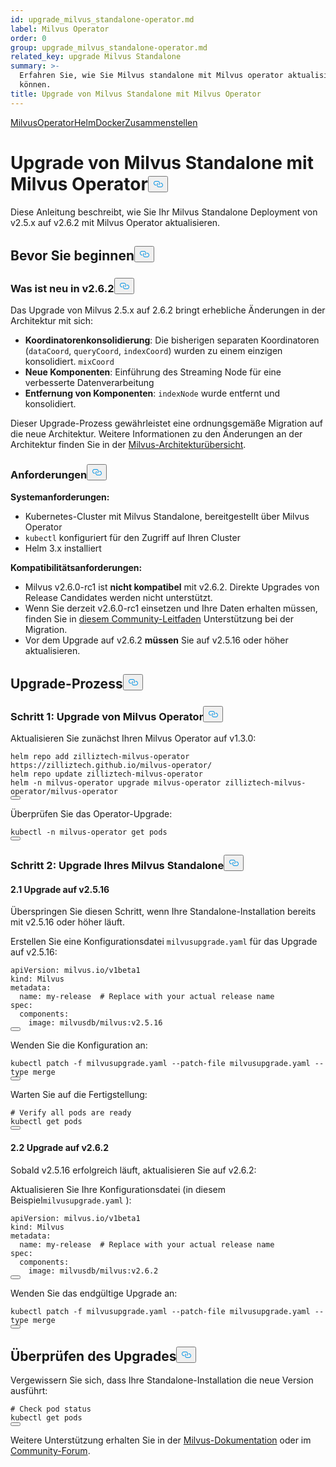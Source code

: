```yaml
---
id: upgrade_milvus_standalone-operator.md
label: Milvus Operator
order: 0
group: upgrade_milvus_standalone-operator.md
related_key: upgrade Milvus Standalone
summary: >-
  Erfahren Sie, wie Sie Milvus standalone mit Milvus operator aktualisieren
  können.
title: Upgrade von Milvus Standalone mit Milvus Operator
---
```

<div class="tab-wrapper"><a href="/docs/de/upgrade_milvus_standalone-operator.md" class='active '>Milvus</a><a href="/docs/de/upgrade_milvus_standalone-helm.md" class=''>OperatorHelmDocker</a><a href="/docs/de/upgrade_milvus_standalone-docker.md" class=''>Zusammenstellen</a></div>
<h1 id="Upgrade-Milvus-Standalone-with-Milvus-Operator" class="common-anchor-header">Upgrade von Milvus Standalone mit Milvus Operator<button data-href="#Upgrade-Milvus-Standalone-with-Milvus-Operator" class="anchor-icon" translate="no">
      <svg translate="no"
        aria-hidden="true"
        focusable="false"
        height="20"
        version="1.1"
        viewBox="0 0 16 16"
        width="16"
      >
        <path
          fill="#0092E4"
          fill-rule="evenodd"
          d="M4 9h1v1H4c-1.5 0-3-1.69-3-3.5S2.55 3 4 3h4c1.45 0 3 1.69 3 3.5 0 1.41-.91 2.72-2 3.25V8.59c.58-.45 1-1.27 1-2.09C10 5.22 8.98 4 8 4H4c-.98 0-2 1.22-2 2.5S3 9 4 9zm9-3h-1v1h1c1 0 2 1.22 2 2.5S13.98 12 13 12H9c-.98 0-2-1.22-2-2.5 0-.83.42-1.64 1-2.09V6.25c-1.09.53-2 1.84-2 3.25C6 11.31 7.55 13 9 13h4c1.45 0 3-1.69 3-3.5S14.5 6 13 6z"
        ></path>
      </svg>
    </button></h1><p>Diese Anleitung beschreibt, wie Sie Ihr Milvus Standalone Deployment von v2.5.x auf v2.6.2 mit Milvus Operator aktualisieren.</p>
<h2 id="Before-you-start" class="common-anchor-header">Bevor Sie beginnen<button data-href="#Before-you-start" class="anchor-icon" translate="no">
      <svg translate="no"
        aria-hidden="true"
        focusable="false"
        height="20"
        version="1.1"
        viewBox="0 0 16 16"
        width="16"
      >
        <path
          fill="#0092E4"
          fill-rule="evenodd"
          d="M4 9h1v1H4c-1.5 0-3-1.69-3-3.5S2.55 3 4 3h4c1.45 0 3 1.69 3 3.5 0 1.41-.91 2.72-2 3.25V8.59c.58-.45 1-1.27 1-2.09C10 5.22 8.98 4 8 4H4c-.98 0-2 1.22-2 2.5S3 9 4 9zm9-3h-1v1h1c1 0 2 1.22 2 2.5S13.98 12 13 12H9c-.98 0-2-1.22-2-2.5 0-.83.42-1.64 1-2.09V6.25c-1.09.53-2 1.84-2 3.25C6 11.31 7.55 13 9 13h4c1.45 0 3-1.69 3-3.5S14.5 6 13 6z"
        ></path>
      </svg>
    </button></h2><h3 id="Whats-new-in-v262" class="common-anchor-header">Was ist neu in v2.6.2<button data-href="#Whats-new-in-v262" class="anchor-icon" translate="no">
      <svg translate="no"
        aria-hidden="true"
        focusable="false"
        height="20"
        version="1.1"
        viewBox="0 0 16 16"
        width="16"
      >
        <path
          fill="#0092E4"
          fill-rule="evenodd"
          d="M4 9h1v1H4c-1.5 0-3-1.69-3-3.5S2.55 3 4 3h4c1.45 0 3 1.69 3 3.5 0 1.41-.91 2.72-2 3.25V8.59c.58-.45 1-1.27 1-2.09C10 5.22 8.98 4 8 4H4c-.98 0-2 1.22-2 2.5S3 9 4 9zm9-3h-1v1h1c1 0 2 1.22 2 2.5S13.98 12 13 12H9c-.98 0-2-1.22-2-2.5 0-.83.42-1.64 1-2.09V6.25c-1.09.53-2 1.84-2 3.25C6 11.31 7.55 13 9 13h4c1.45 0 3-1.69 3-3.5S14.5 6 13 6z"
        ></path>
      </svg>
    </button></h3><p>Das Upgrade von Milvus 2.5.x auf 2.6.2 bringt erhebliche Änderungen in der Architektur mit sich:</p>
<ul>
<li><strong>Koordinatorenkonsolidierung</strong>: Die bisherigen separaten Koordinatoren (<code translate="no">dataCoord</code>, <code translate="no">queryCoord</code>, <code translate="no">indexCoord</code>) wurden zu einem einzigen konsolidiert. <code translate="no">mixCoord</code></li>
<li><strong>Neue Komponenten</strong>: Einführung des Streaming Node für eine verbesserte Datenverarbeitung</li>
<li><strong>Entfernung von Komponenten</strong>: <code translate="no">indexNode</code> wurde entfernt und konsolidiert.</li>
</ul>
<p>Dieser Upgrade-Prozess gewährleistet eine ordnungsgemäße Migration auf die neue Architektur. Weitere Informationen zu den Änderungen an der Architektur finden Sie in der <a href="/docs/de/architecture_overview.md">Milvus-Architekturübersicht</a>.</p>
<h3 id="Requirements" class="common-anchor-header">Anforderungen<button data-href="#Requirements" class="anchor-icon" translate="no">
      <svg translate="no"
        aria-hidden="true"
        focusable="false"
        height="20"
        version="1.1"
        viewBox="0 0 16 16"
        width="16"
      >
        <path
          fill="#0092E4"
          fill-rule="evenodd"
          d="M4 9h1v1H4c-1.5 0-3-1.69-3-3.5S2.55 3 4 3h4c1.45 0 3 1.69 3 3.5 0 1.41-.91 2.72-2 3.25V8.59c.58-.45 1-1.27 1-2.09C10 5.22 8.98 4 8 4H4c-.98 0-2 1.22-2 2.5S3 9 4 9zm9-3h-1v1h1c1 0 2 1.22 2 2.5S13.98 12 13 12H9c-.98 0-2-1.22-2-2.5 0-.83.42-1.64 1-2.09V6.25c-1.09.53-2 1.84-2 3.25C6 11.31 7.55 13 9 13h4c1.45 0 3-1.69 3-3.5S14.5 6 13 6z"
        ></path>
      </svg>
    </button></h3><p><strong>Systemanforderungen:</strong></p>
<ul>
<li>Kubernetes-Cluster mit Milvus Standalone, bereitgestellt über Milvus Operator</li>
<li><code translate="no">kubectl</code> konfiguriert für den Zugriff auf Ihren Cluster</li>
<li>Helm 3.x installiert</li>
</ul>
<p><strong>Kompatibilitätsanforderungen:</strong></p>
<ul>
<li>Milvus v2.6.0-rc1 ist <strong>nicht kompatibel</strong> mit v2.6.2. Direkte Upgrades von Release Candidates werden nicht unterstützt.</li>
<li>Wenn Sie derzeit v2.6.0-rc1 einsetzen und Ihre Daten erhalten müssen, finden Sie in <a href="https://github.com/milvus-io/milvus/issues/43538#issuecomment-3112808997">diesem Community-Leitfaden</a> Unterstützung bei der Migration.</li>
<li>Vor dem Upgrade auf v2.6.2 <strong>müssen</strong> Sie auf v2.5.16 oder höher aktualisieren.</li>
</ul>
<h2 id="Upgrade-process" class="common-anchor-header">Upgrade-Prozess<button data-href="#Upgrade-process" class="anchor-icon" translate="no">
      <svg translate="no"
        aria-hidden="true"
        focusable="false"
        height="20"
        version="1.1"
        viewBox="0 0 16 16"
        width="16"
      >
        <path
          fill="#0092E4"
          fill-rule="evenodd"
          d="M4 9h1v1H4c-1.5 0-3-1.69-3-3.5S2.55 3 4 3h4c1.45 0 3 1.69 3 3.5 0 1.41-.91 2.72-2 3.25V8.59c.58-.45 1-1.27 1-2.09C10 5.22 8.98 4 8 4H4c-.98 0-2 1.22-2 2.5S3 9 4 9zm9-3h-1v1h1c1 0 2 1.22 2 2.5S13.98 12 13 12H9c-.98 0-2-1.22-2-2.5 0-.83.42-1.64 1-2.09V6.25c-1.09.53-2 1.84-2 3.25C6 11.31 7.55 13 9 13h4c1.45 0 3-1.69 3-3.5S14.5 6 13 6z"
        ></path>
      </svg>
    </button></h2><h3 id="Step-1-Upgrade-Milvus-Operator" class="common-anchor-header">Schritt 1: Upgrade von Milvus Operator<button data-href="#Step-1-Upgrade-Milvus-Operator" class="anchor-icon" translate="no">
      <svg translate="no"
        aria-hidden="true"
        focusable="false"
        height="20"
        version="1.1"
        viewBox="0 0 16 16"
        width="16"
      >
        <path
          fill="#0092E4"
          fill-rule="evenodd"
          d="M4 9h1v1H4c-1.5 0-3-1.69-3-3.5S2.55 3 4 3h4c1.45 0 3 1.69 3 3.5 0 1.41-.91 2.72-2 3.25V8.59c.58-.45 1-1.27 1-2.09C10 5.22 8.98 4 8 4H4c-.98 0-2 1.22-2 2.5S3 9 4 9zm9-3h-1v1h1c1 0 2 1.22 2 2.5S13.98 12 13 12H9c-.98 0-2-1.22-2-2.5 0-.83.42-1.64 1-2.09V6.25c-1.09.53-2 1.84-2 3.25C6 11.31 7.55 13 9 13h4c1.45 0 3-1.69 3-3.5S14.5 6 13 6z"
        ></path>
      </svg>
    </button></h3><p>Aktualisieren Sie zunächst Ihren Milvus Operator auf v1.3.0:</p>
<pre><code translate="no" class="language-bash">helm repo add zilliztech-milvus-operator https://zilliztech.github.io/milvus-operator/
helm repo update zilliztech-milvus-operator
helm -n milvus-operator upgrade milvus-operator zilliztech-milvus-operator/milvus-operator
<button class="copy-code-btn"></button></code></pre>
<p>Überprüfen Sie das Operator-Upgrade:</p>
<pre><code translate="no" class="language-bash">kubectl -n milvus-operator get pods
<button class="copy-code-btn"></button></code></pre>
<h3 id="Step-2-Upgrade-your-Milvus-standalone" class="common-anchor-header">Schritt 2: Upgrade Ihres Milvus Standalone<button data-href="#Step-2-Upgrade-your-Milvus-standalone" class="anchor-icon" translate="no">
      <svg translate="no"
        aria-hidden="true"
        focusable="false"
        height="20"
        version="1.1"
        viewBox="0 0 16 16"
        width="16"
      >
        <path
          fill="#0092E4"
          fill-rule="evenodd"
          d="M4 9h1v1H4c-1.5 0-3-1.69-3-3.5S2.55 3 4 3h4c1.45 0 3 1.69 3 3.5 0 1.41-.91 2.72-2 3.25V8.59c.58-.45 1-1.27 1-2.09C10 5.22 8.98 4 8 4H4c-.98 0-2 1.22-2 2.5S3 9 4 9zm9-3h-1v1h1c1 0 2 1.22 2 2.5S13.98 12 13 12H9c-.98 0-2-1.22-2-2.5 0-.83.42-1.64 1-2.09V6.25c-1.09.53-2 1.84-2 3.25C6 11.31 7.55 13 9 13h4c1.45 0 3-1.69 3-3.5S14.5 6 13 6z"
        ></path>
      </svg>
    </button></h3><h4 id="21-Upgrade-to-v2516" class="common-anchor-header">2.1 Upgrade auf v2.5.16</h4><div class="alert-note">
<p>Überspringen Sie diesen Schritt, wenn Ihre Standalone-Installation bereits mit v2.5.16 oder höher läuft.</p>
</div>
<p>Erstellen Sie eine Konfigurationsdatei <code translate="no">milvusupgrade.yaml</code> für das Upgrade auf v2.5.16:</p>
<pre><code translate="no" class="language-yaml"><span class="hljs-attr">apiVersion:</span> <span class="hljs-string">milvus.io/v1beta1</span>
<span class="hljs-attr">kind:</span> <span class="hljs-string">Milvus</span>
<span class="hljs-attr">metadata:</span>
  <span class="hljs-attr">name:</span> <span class="hljs-string">my-release</span>  <span class="hljs-comment"># Replace with your actual release name</span>
<span class="hljs-attr">spec:</span>
  <span class="hljs-attr">components:</span>
    <span class="hljs-attr">image:</span> <span class="hljs-string">milvusdb/milvus:v2.5.16</span>
<button class="copy-code-btn"></button></code></pre>
<p>Wenden Sie die Konfiguration an:</p>
<pre><code translate="no" class="language-bash">kubectl patch -f milvusupgrade.yaml --patch-file milvusupgrade.yaml --<span class="hljs-built_in">type</span> merge
<button class="copy-code-btn"></button></code></pre>
<p>Warten Sie auf die Fertigstellung:</p>
<pre><code translate="no" class="language-bash"><span class="hljs-comment"># Verify all pods are ready</span>
kubectl get pods
<button class="copy-code-btn"></button></code></pre>
<h4 id="22-Upgrade-to-v262" class="common-anchor-header">2.2 Upgrade auf v2.6.2</h4><p>Sobald v2.5.16 erfolgreich läuft, aktualisieren Sie auf v2.6.2:</p>
<p>Aktualisieren Sie Ihre Konfigurationsdatei (in diesem Beispiel<code translate="no">milvusupgrade.yaml</code> ):</p>
<pre><code translate="no" class="language-yaml"><span class="hljs-attr">apiVersion:</span> <span class="hljs-string">milvus.io/v1beta1</span>
<span class="hljs-attr">kind:</span> <span class="hljs-string">Milvus</span>
<span class="hljs-attr">metadata:</span>
  <span class="hljs-attr">name:</span> <span class="hljs-string">my-release</span>  <span class="hljs-comment"># Replace with your actual release name</span>
<span class="hljs-attr">spec:</span>
  <span class="hljs-attr">components:</span>
    <span class="hljs-attr">image:</span> <span class="hljs-string">milvusdb/milvus:v2.6.2</span>
<button class="copy-code-btn"></button></code></pre>
<p>Wenden Sie das endgültige Upgrade an:</p>
<pre><code translate="no" class="language-bash">kubectl patch -f milvusupgrade.yaml --patch-file milvusupgrade.yaml --<span class="hljs-built_in">type</span> merge
<button class="copy-code-btn"></button></code></pre>
<h2 id="Verify-the-upgrade" class="common-anchor-header">Überprüfen des Upgrades<button data-href="#Verify-the-upgrade" class="anchor-icon" translate="no">
      <svg translate="no"
        aria-hidden="true"
        focusable="false"
        height="20"
        version="1.1"
        viewBox="0 0 16 16"
        width="16"
      >
        <path
          fill="#0092E4"
          fill-rule="evenodd"
          d="M4 9h1v1H4c-1.5 0-3-1.69-3-3.5S2.55 3 4 3h4c1.45 0 3 1.69 3 3.5 0 1.41-.91 2.72-2 3.25V8.59c.58-.45 1-1.27 1-2.09C10 5.22 8.98 4 8 4H4c-.98 0-2 1.22-2 2.5S3 9 4 9zm9-3h-1v1h1c1 0 2 1.22 2 2.5S13.98 12 13 12H9c-.98 0-2-1.22-2-2.5 0-.83.42-1.64 1-2.09V6.25c-1.09.53-2 1.84-2 3.25C6 11.31 7.55 13 9 13h4c1.45 0 3-1.69 3-3.5S14.5 6 13 6z"
        ></path>
      </svg>
    </button></h2><p>Vergewissern Sie sich, dass Ihre Standalone-Installation die neue Version ausführt:</p>
<pre><code translate="no" class="language-bash"><span class="hljs-comment"># Check pod status</span>
kubectl get pods
<button class="copy-code-btn"></button></code></pre>
<p>Weitere Unterstützung erhalten Sie in der <a href="https://milvus.io/docs">Milvus-Dokumentation</a> oder im <a href="https://github.com/milvus-io/milvus/discussions">Community-Forum</a>.</p>
